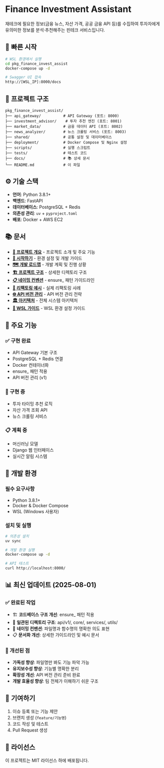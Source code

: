 # Finance Investment Assistant

재테크에 필요한 정보(금융 뉴스, 자산 가격, 공공 금융 API 등)를 수집하여
투자자에게 유의미한 정보를 분석·추천해주는 핀테크 서비스입니다.

## 🚀 빠른 시작

```bash
# WSL 환경에서 실행
cd pkg_finance_invest_assist
docker-compose up -d

# Swagger UI 접속
http://[WSL_IP]:8000/docs
```

## 📁 프로젝트 구조

```
pkg_finance_invest_assist/
├── api_gateway/          # API Gateway (포트: 8000)
├── investment_advisor/    # 투자 추천 엔진 (포트: 8001)
├── market_data/          # 금융 데이터 API (포트: 8002)
├── news_analyzer/        # 뉴스 크롤링 서비스 (포트: 8003)
├── shared/               # 공통 설정 및 데이터베이스
├── deployment/           # Docker Compose 및 Nginx 설정
├── scripts/              # 실행 스크립트
├── tests/                # 테스트 코드
├── docs/                 # 📚 상세 문서
└── README.md             # 이 파일
```

## ⚙️ 기술 스택

- **언어**: Python 3.8.1+
- **백엔드**: FastAPI
- **데이터베이스**: PostgreSQL + Redis
- **의존성 관리**: `uv` + `pyproject.toml`
- **배포**: Docker + AWS EC2

## 📚 문서

- **[📖 프로젝트 개요](docs/OVERVIEW.md)** - 프로젝트 소개 및 주요 기능
- **[🚀 시작하기](docs/GETTING_STARTED.md)** - 환경 설정 및 개발 가이드
- **[🗺️ 개발 로드맵](docs/DEVELOPMENT_ROADMAP.md)** - 개발 계획 및 진행 상황
- **[🏗️ 프로젝트 구조](docs/PROJECT_STRUCTURE.md)** - 상세한 디렉토리 구조
- **[📋 네이밍 컨벤션](docs/NAMING_CONVENTION.md)** - ensure_ 패턴 가이드라인
- **[🔧 리팩토링 예시](docs/REFACTORING_EXAMPLES.md)** - 실제 리팩토링 사례
- **[🌐 API 버전 관리](docs/API_VERSIONING.md)** - API 버전 관리 전략
- **[🏛️ 아키텍처](docs/ARCHITECTURE.md)** - 전체 시스템 아키텍처
- **[🐧 WSL 가이드](docs/WSL_GUIDE.md)** - WSL 환경 설정 가이드

## 🎯 주요 기능

### ✅ 구현 완료
- API Gateway 기본 구조
- PostgreSQL + Redis 연결
- Docker 컨테이너화
- ensure_ 패턴 적용
- API 버전 관리 (v1)

### 🔄 구현 중
- 투자 타이밍 추천 로직
- 자산 가격 조회 API
- 뉴스 크롤링 서비스

### 📋 계획 중
- 머신러닝 모델
- Django 웹 인터페이스
- 실시간 알림 시스템

## 🔧 개발 환경

### 필수 요구사항
- Python 3.8.1+
- Docker & Docker Compose
- WSL (Windows 사용자)

### 설치 및 실행
```bash
# 의존성 설치
uv sync

# 개발 환경 실행
docker-compose up -d

# API 테스트
curl http://localhost:8000/
```

## 📊 최신 업데이트 (2025-08-01)

### ✅ 완료된 작업
- 🏗️ **코드베이스 구조 개선**: ensure_ 패턴 적용
- 📁 **일관된 디렉토리 구조**: api/v1/, core/, services/, utils/
- 🎯 **네이밍 컨벤션**: 파일명과 함수명의 명확한 의도 표현
- 📋 **문서화 개선**: 상세한 가이드라인 및 예시 문서

### 🎯 개선된 점
- **가독성 향상**: 파일명만 봐도 기능 파악 가능
- **유지보수성 향상**: 기능별 명확한 분리
- **확장성 개선**: API 버전 관리 준비 완료
- **개발 효율성 향상**: 팀 전체가 이해하기 쉬운 구조

## 🤝 기여하기

1. 이슈 등록 또는 기능 제안
2. 브랜치 생성 (`feature/기능명`)
3. 코드 작성 및 테스트
4. Pull Request 생성

## 📄 라이선스

이 프로젝트는 MIT 라이선스 하에 배포됩니다. 